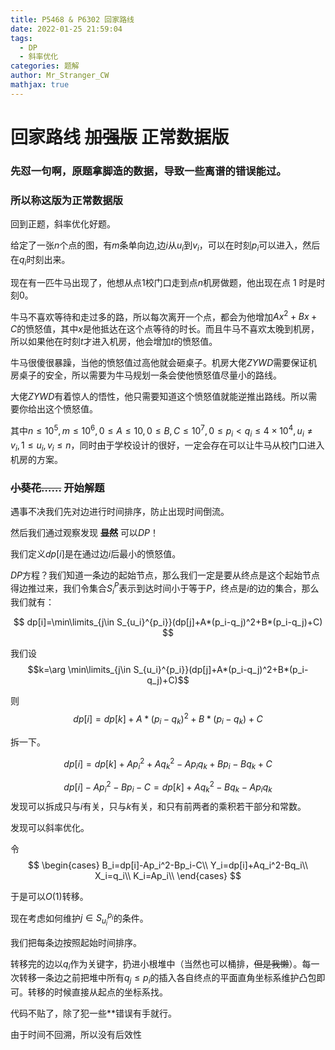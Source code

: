 ```yaml
---
title: P5468 & P6302 回家路线
date: 2022-01-25 21:59:04
tags:
  - DP
  - 斜率优化
categories: 题解
author: Mr_Stranger_CW
mathjax: true
---
```



# 回家路线 ~~加强版~~ 正常数据版
### 先怼一句啊，原题拿脚造的数据，导致一些离谱的错误能过。
### 所以称这版为正常数据版

回到正题，斜率优化好题。

给定了一张$n$个点的图，有$m$条单向边,边$i$从$u_i$到$v_i$，可以在时刻$p_i$可以进入，然后在$q_i$时刻出来。

现在有一匹牛马出现了，他想从点$1$校门口走到点$n$机房做题，他出现在点 $1$ 时是时刻$0$。

牛马不喜欢等待和走过多的路，所以每次离开一个点，都会为他增加$Ax^2+Bx+C$的愤怒值，其中$x$是他抵达在这个点等待的时长。而且牛马不喜欢太晚到机房，所以如果他在时刻$t$才进入机房，他会增加$t$的愤怒值。

牛马很傻很暴躁，当他的愤怒值过高他就会砸桌子。机房大佬$ZYWD$需要保证机房桌子的安全，所以需要为牛马规划一条会使他愤怒值尽量小的路线。

大佬$ZYWD$有着惊人的悟性，他只需要知道这个愤怒值就能逆推出路线。所以需要你给出这个愤怒值。

其中$n\leq 10^5,m\leq 10^6,0\leq A\leq 10, 0\leq B,C\leq 10^7, 0 \leq p_i<q_i\leq 4\times 10^4,u_i\not= v_i,1\leq u_i,v_i\leq n$，同时由于学校设计的很好，一定会存在可以让牛马从校门口进入机房的方案。

### ~~小葵花……~~ 开始解题
遇事不决我们先对边进行时间排序，防止出现时间倒流。

然后我们通过观察发现 **~~显然~~** 可以$DP$！

我们定义$dp[i]$是在通过边$i$后最小的愤怒值。

$DP$方程？我们知道一条边的起始节点，那么我们一定是要从终点是这个起始节点得边推过来，我们令集合$S_i^{P}$表示到达时间小于等于$P$，终点是$i$的边的集合，那么我们就有：

$$
dp[i]=\min\limits_{j\in S_{u_i}^{p_i}}(dp[j]+A*(p_i-q_j)^2+B*(p_i-q_j)+C)
$$	

我们设
$$k=\arg \min\limits_{j\in S_{u_i}^{p_i}}(dp[j]+A*(p_i-q_j)^2+B*(p_i-q_j)+C)$$

则
$$dp[ i]=dp[k]+A*(p_i-q_k)^2+B*(p_i-q_k)+C$$

拆一下。

$$dp[i]=dp[k]+Ap_i^2+Aq_k^2-Ap_iq_k+Bp_i-Bq_k+C$$

$$dp[i]-Ap_i^2-Bp_i-C=dp[k]+Aq_k^2-Bq_k-Ap_iq_k$$
 发现可以拆成只与$i$有关，只与$k$有关，和只有前两者的乘积若干部分和常数。

发现可以斜率优化。

令
$$
\begin{cases}
B_i=dp[i]-Ap_i^2-Bp_i-C\\
Y_i=dp[i]+Aq_i^2-Bq_i\\
X_i=q_i\\
K_i=Ap_i\\
\end{cases}
$$

于是可以$O(1)$转移。

现在考虑如何维护$j\in S_{u_i}^{p_i}$的条件。

我们把每条边按照起始时间排序。

转移完的边以$q_i$作为关键字，扔进小根堆中（当然也可以桶排，~~但是我懒~~）。每一次转移一条边之前把堆中所有$q_j\leq p_i$的插入各自终点的平面直角坐标系维护凸包即可。转移的时候直接从起点的坐标系找。

代码不贴了，除了犯一些$\ast\ast$错误有手就行。

由于时间不回溯，所以没有后效性

